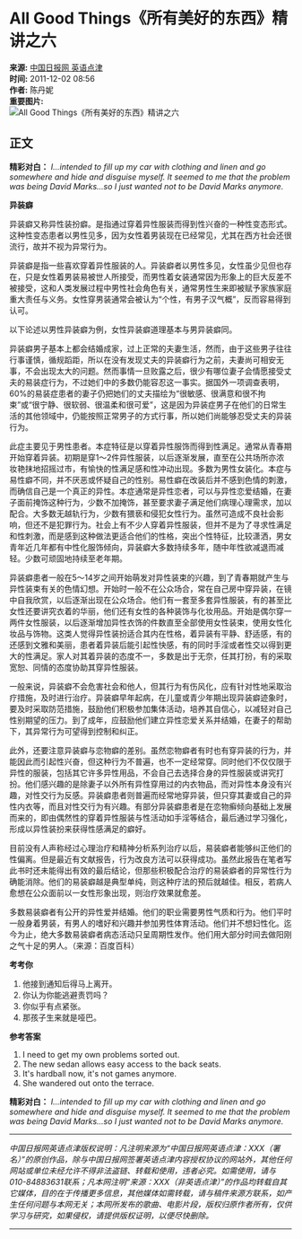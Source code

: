 # All Good Things《所有美好的东西》精讲之六

**来源:** [中国日报网 英语点津](http://www.chinadaily.com.cn/)  
**时间:** 2011-12-02 08:56  
**作者:** 陈丹妮  
**重要图片:**  
![All Good Things《所有美好的东西》精讲之六](../../attachement/jpg/site1/20111118/0023ae98988b10306f1a43.jpg)

## 正文

**精彩对白：** *I...intended to fill up my car with clothing and linen and go somewhere and hide and disguise myself. It seemed to me that the problem was being David Marks...so I just wanted not to be David Marks anymore.*

**异装癖**

异装癖又称异性装扮癖。是指通过穿着异性服装而得到性兴奋的一种性变态形式。这种性变态患者以男性见多，因为女性着男装现在已经常见，尤其在西方社会还很流行，故并不视为异常行为。

异装癖是指一些喜欢穿着异性服装的人。异装癖者以男性多见，女性虽少见但也存在，只是女性着男装易被世人所接受，而男性着女装通常因为形象上的巨大反差不被接受，这和人类发展过程中男性社会角色有关，通常男性生来即被赋予家族家庭重大责任与义务。女性穿男装通常会被认为“个性，有男子汉气概”，反而容易得到认可。 

以下论述以男性异装癖为例，女性异装癖道理基本与男异装癖同。 

异装癖男子基本上都会结婚成家，过上正常的夫妻生活，然而，由于这些男子往往行事谨慎，循规蹈距，所以在没有发现丈夫的异装癖行为之前，夫妻尚可相安无事，不会出现太大的问题。然而事情一旦败露之后，很少有哪位妻子会情愿接受丈夫的易装症行为，不过她们中的多数仍能容忍这一事实。据国外一项调查表明，60%的易装症患者的妻子仍把她们的丈夫描绘为“很敏感、很满意和很不拘束”或“很宁静、很软弱、很温柔和很可爱”，这是因为异装症男子在他们的日常生活的其他领域中，仍能按照正常男子的方式行事，所以她们尚能够忍受丈夫的异装行为。

此症主要见于男性患者。本症特征是以穿着异性服饰而得到性满足。通常从青春期开始穿着异装。初期是穿1～2件异性服装，以后逐渐发展，直至在公共场所亦浓妆艳抹地招摇过市，有愉快的性满足感和性冲动出现。多数为男性女装化。本症与易性癖不同，并不厌恶或怀疑自己的性别。易性癖在改装后并不感到色情的刺激，而确信自己是一个真正的异性。本症通常是异性恋者，可以与异性恋爱结婚，在妻子面前掩饰这种行为，少数不加掩饰，甚至要求妻子满足他们病理心理需求，加以配合。大多数无越轨行为，少数有猥亵和侵犯女性行为。虽然可造成不良社会影响，但还不是犯罪行为。社会上有不少人穿着异性服装，但并不是为了寻求性满足和性刺激，而是感到这种做法更适合他们的性格，突出个性特征，比较潇洒，男女青年近几年都有中性化服饰倾向，异装癖大多数持续多年，随中年性欲减退而减轻。少数可顽固地持续至老年期。

异装癖患者一般在5～14岁之间开始萌发对异性装束的兴趣，到了青春期就产生与异性装束有关的色情幻想。开始时一般不在公众场合，常在自己房中穿异装，在镜中自我欣赏，以后逐渐出现在公众场合。他们有一套至多套异性服装，有的甚至比女性还要讲究衣着的华丽，他们还有女性的各种装饰与化妆用品。开始是偶尔穿一两件女性服装，以后逐渐增加异性衣饰的件数直至全部使用女性装束，使用女性化妆品与饰物。这类人觉得异性装扮适合其内在性格，着异装有平静、舒适感，有的还感到文雅和美丽，患者着异装后能引起性快感，有的同时手淫或者性交以得到更大的性满足。家人对其着异装的态度不一，多数是出于无奈，任其打扮，有的采取宽恕、同情的态度协助其穿异性服装。 

一般来说，异装癖不会危害社会和他人，但其行为有伤风化，应有针对性地采取治疗措施，及时进行治疗。异装癖早年起病，在儿童或青少年期出现异装癖迹象时，要及时采取防范措施，鼓励他们积极参加集体活动，培养其自信心，以减轻对自己性别期望的压力。到了成年，应鼓励他们建立异性恋爱关系并结婚，在妻子的帮助下，其异常行为可望得到控制和纠正。 

此外，还要注意异装癖与恋物癖的差别。虽然恋物癖者有时也有穿异装的行为，并能因此而引起性兴奋，但这种行为不普遍，也不一定经常穿。同时他们不仅仅限于异性的服装，包括其它许多异性用品，不会自己去选择合身的异性服装或讲究打扮。他们感兴趣的是除妻子以外所有异性穿用过的内衣物品，而对异性本身没有兴趣，对性交行为反感。异装癖患者则普遍而经常地穿异装，但只穿其妻或自己的异性内衣等，而且对性交行为有兴趣。有部分异装癖患者是在恋物癣倾向基础上发展而来的，即由偶然性的穿着异性服装与性活动如手淫等结合，最后通过学习强化，形成以异性装扮来获得性感满足的癖好。

目前没有人声称经过心理治疗和精神分析系列治疗以后，易装癖者能够纠正他们的性偏离。但是最近有文献报告，行为改良方法可以获得成功。虽然此报告在笔者写此书时还未能得出有效的最后结论，但那些积极配合治疗的易装癖者的异常性行为确能消除。他们的易装癖越是典型单纯，则这种疗法的预后就越佳。相反，若病人愈想在公众面前以一女性形象出现，则治疗效果就愈差。 

多数易装癖者有公开的异性爱并结婚。他们的职业需要男性气质和行为。他们平时一般身着男装，有男人的嗜好和兴趣并参加男性体育活动。他们并不想妇性化。迄今为止，绝大多数易装癖者病态活动只呈周期性发作。他们用大部分时间去做阳刚之气十足的男人。（来源：百度百科）

**考考你**

1. 他接到通知后得马上离开。
2. 你认为你能逃避责罚吗？
3. 你似乎有点紧张。
4. 那孩子生来就是哑巴。

**参考答案**

1. I need to get my own problems sorted out.
2. The new sedan allows easy access to the back seats.
3. It's hardball now, it's not games anymore.
4. She wandered out onto the terrace.

**精彩对白：** *I...intended to fill up my car with clothing and linen and go somewhere and hide and disguise myself. It seemed to me that the problem was being David Marks...so I just wanted not to be David Marks anymore.* 

---

*中国日报网英语点津版权说明：凡注明来源为“中国日报网英语点津：XXX（署名）”的原创作品，除与中国日报网签署英语点津内容授权协议的网站外，其他任何网站或单位未经允许不得非法盗链、转载和使用，违者必究。如需使用，请与010-84883631联系；凡本网注明“来源：XXX（非英语点津）”的作品均转载自其它媒体，目的在于传播更多信息，其他媒体如需转载，请与稿件来源方联系，如产生任何问题与本网无关；本网所发布的歌曲、电影片段，版权归原作者所有，仅供学习与研究，如果侵权，请提供版权证明，以便尽快删除。*

---